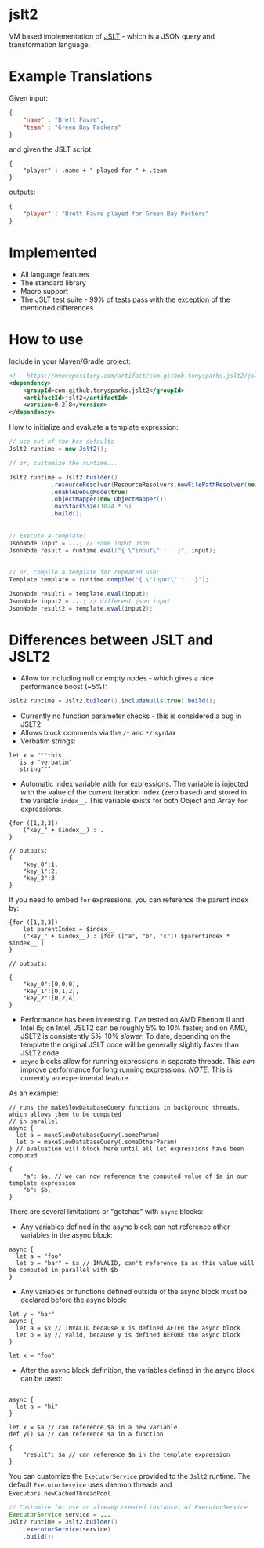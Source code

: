 # jslt2
VM based implementation of [JSLT](https://github.com/schibsted/jslt) - which is a JSON query and transformation language.

# Example Translations

Given input:

```json
{
	"name" : "Brett Favre",
	"team" : "Green Bay Packers"
}
```
and given the JSLT script:

```
{
	"player" : .name + " played for " + .team
}
```
outputs:

```json
{
	"player" : "Brett Favre played for Green Bay Packers"
}
```

# Implemented
* All language features 
* The standard library 
* Macro support
* The JSLT test suite - 99% of tests pass with the exception of the mentioned differences 


# How to use


Include in your Maven/Gradle project:

```xml
<!-- https://mvnrepository.com/artifact/com.github.tonysparks.jslt2/jslt2 -->
<dependency>
    <groupId>com.github.tonysparks.jslt2</groupId>
    <artifactId>jslt2</artifactId>
    <version>0.2.8</version>
</dependency>
```

How to initialize and evaluate a template expression:

```java
// use out of the box defaults
Jslt2 runtime = new Jslt2(); 

// or, customize the runtime...

Jslt2 runtime = Jslt2.builder()
            .resourceResolver(ResourceResolvers.newFilePathResolver(new File("./examples")))
            .enableDebugMode(true)
            .objectMapper(new ObjectMapper())
            .maxStackSize(1024 * 5)
            .build();
            
            
// Execute a template:
JsonNode input = ...; // some input Json
JsonNode result = runtime.eval("{ \"input\" : . }", input);
            
            
// or, compile a template for repeated use:
Template template = runtime.compile("{ \"input\" : . }");

JsonNode result1 = template.eval(input);
JsonNode input2 = ...; // different json input
JsonNode result2 = template.eval(input2);

```



# Differences between JSLT and JSLT2
* Allow for including null or empty nodes - which gives a nice performance boost (~5%):
```java
Jslt2 runtime = Jslt2.builder().includeNulls(true).build();
```
* Currently no function parameter checks - this is considered a bug in JSLT2 
* Allows block comments via the `/*` and `*/` syntax 
* Verbatim strings: 

```
let x = """this
   is a "verbatim"
   string"""
```
* Automatic index variable with `for` expressions.  The variable is injected with the value of the current iteration index (zero based) and stored in the variable `index__`.  This variable exists for both Object and Array `for` expressions:

```
{for ([1,2,3])
    ("key_" + $index__) : .
}

// outputs:
{
    "key_0":1,
    "key_1":2,
    "key_2":3
}
```

If you need to embed `for` expressions, you can reference the parent index by:

```
{for ([1,2,3])
    let parentIndex = $index__
    ("key_" + $index__) : [for (["a", "b", "c"]) $parentIndex * $index__ ]
}

// outputs:

{
    "key_0":[0,0,0],
    "key_1":[0,1,2],
    "key_2":[0,2,4]
}

```

* Performance has been interesting.  I've tested on AMD Phenom II and Intel i5; on Intel, JSLT2 can be roughly 5% to 10% faster; and on AMD, JSLT2 is consistently 5%-10% *slower*.  To date, depending on the template the original JSLT code will be generally slightly faster than JSLT2 code.
* `async` blocks allow for running expressions in separate threads.  This *can* improve performance for long running expressions.
*NOTE*: This is currently an experimental feature.  

As an example:

```
// runs the makeSlowDatabaseQuery functions in background threads, which allows them to be computed
// in parallel 
async {
  let a = makeSlowDatabaseQuery(.someParam)     
  let b = makeSlowDatabaseQuery(.someOtherParam)
} // evaluation will block here until all let expressions have been computed

{
	"a": $a, // we can now reference the computed value of $a in our template expression
	"b": $b,
}

```

There are several limitations or "gotchas" with `async` blocks:

   * Any variables defined in the async block can not reference other variables in the async block:

```
async {
  let a = "foo"     
  let b = "bar" + $a // INVALID, can't reference $a as this value will be computed in parallel with $b
}

```

   * Any variables or functions defined outside of the async block must be declared before the async block:

```
let y = "bar"
async {
  let a = $x // INVALID because x is defined AFTER the async block
  let b = $y // valid, because y is defined BEFORE the async block  
}

let x = "foo"

```

   * After the async block definition, the variables defined in the async block can be used:

```

async {
  let a = "hi"  
}

let x = $a // can reference $a in a new variable
def y() $a // can reference $a in a function

{
	"result": $a // can reference $a in the template expression
}

```


You can customize the `ExecutorService` provided to the `Jslt2` runtime.  The default `ExecutorService` uses daemon threads and `Executors.newCachedThreadPool`.

```java
// Customize (or use an already created instance) of ExecutorService
ExecutorService service = ...
Jslt2 runtime = Jslt2.builder()
    .executorService(service)    
    .build();
```